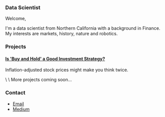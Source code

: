 ### Data Scientist

Welcome,

I'm a data scientist from Northern California with a background in Finance. My interests are markets, history, nature and robotics.

### Projects

#### [Is 'Buy and Hold' a Good Investment Strategy?](project1)
Inflation-adjusted stock prices might make you think twice.

\\
\\
More projects coming soon...


### Contact
- [Email](mailto:carteri246gmail.com)
- [Medium](https://medium.com/@daniel_carter)
